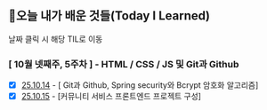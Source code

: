 ## 🚀오늘 내가 배운 것들(Today I Learned)

날짜 클릭 시 해당 TIL로 이동  

### [ 10월 넷째주, 5주차 ] - HTML / CSS / JS 및 Git과 Github


- [x] [25.10.14](https://github.com/100-hours-a-week/jayoon-til/blob/main/Oct/2024-10-14.md) - [ Git과 Github, Spring security와 Bcrypt 암호화 알고리즘]
- [x] [25.10.15](https://github.com/100-hours-a-week/jayoon-til/blob/main/Oct/2024-10-15.md) - [커뮤니티 서비스 프론트엔드 프로젝트 구성]
